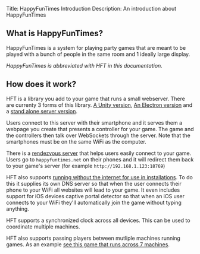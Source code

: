 Title: HappyFunTimes Introduction
Description: An introduction about HappyFunTimes

## What is HappyFunTimes?

HappyFunTimes is a system for playing party games that are meant to be
played with a bunch of people in the same room and 1 ideally large display.

_HappyFunTimes is abbreviated with HFT in this documentation._

## How does it work?

HFT is a library you add to your game that runs a small webserver.
There are currenty 3 forms of this library. [A Unity version](unity/index.md),
[An Electron version](https://www.npmjs.com/package/happyfuntimes) and a
[stand alone server version](https://github.com/greggman/happyfuntimes).

Users connect to this server with their smartphone and it serves
them a webpage you create that presents a controller for your game.
The game and the controllers then talk over WebSockets through
the server. Note that the smartphones must be on the same WiFi
as the computer.

There is a [rendezvous server](https://github.com/greggman/happyfuntimes.net)
that helps users easily connect to your game. Users go to `happyfuntimes.net`
on their phones and it will redirect them back to your game's server
(for example `http://192.168.1.123:18769`)

HFT also supports [running without the internet for use in installations](network.md).
To do this it supplies its own DNS server so that when the user connects
their phone to your WiFi all websites will lead to your game.
It even includes support for iOS devices captive portal
detector so that when an iOS user connects to your WiFi they'll
automatically join the game without typing anything.

HFT supports a synchronized clock across all devices.
This can be used to coordinate multiple machines.

HFT also supports passing players between mutliple machines running games.
As an example [see this game that runs across 7 machines](https://greggman.github.io/hft-tonde-iko).

